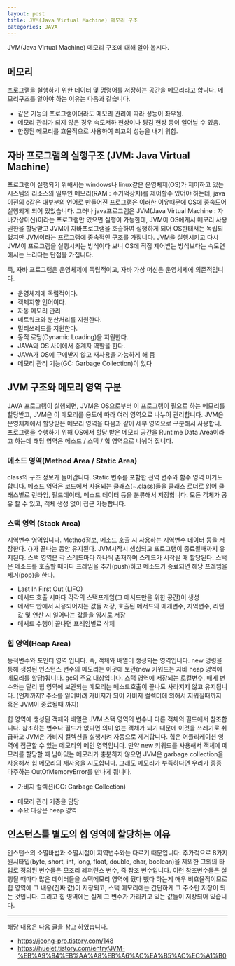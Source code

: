 ```yaml
---
layout: post
title: JVM(Java Virtual Machine) 메모리 구조
categories: JAVA
---
```


JVM(Java Virtual Machine) 메모리 구조에 대해 알아 봅시다.

## 메모리
프로그램을 실행하기 위한 데이터 및 명령어를 저장하는 공간을 메모리라고 합니다. 메모리구조를 알아야 하는 이유는 다음과 같습니다.
- 같은 기능의 프로그램이더라도 메모리 관리에 따라 성능이 좌우됨.
- 메모리 관리가 되지 않은 경우 속도저하 현상이나 튕김 현상 등이 일어날 수 있음.
- 한정된 메모리를 효율적으로 사용하여 최고의 성능을 내기 위함.

## 자바 프로그램의 실행구조 (JVM: Java Virtual Machine)
프로그램이 실행되기 위해서는 windows나 linux같은 운영체제(OS)가 제어하고 있는 시스템의 리소스의 일부인 메모리(RAM : 주기억장치)를 제어할수 있어야 하는데, java이전의 c같은 대부분의 언어로 만들어진 프로그램은 이러한 이유때문에 OS에 종속도어 실행되게 되어 있었습니다. 그러나 java프로그램은 JVM(Java Virtual Machine : 자바가상머신)이라는 프로그램만 있으면 실행이 가능한데, JVM이 OS에게서 메모리 사용권한을 할당받고 JVM이 자바프로그램을 호출하여 실행하게 되어 OS한태서는 독립되었지만 JVM이라는 프로그램에 종속적인 구조를 가집니다. JVM을 실행시키고 다시 JVM이 프로그램을 실행시키는 방식이다 보니 OS에 직접 제어받는 방식보다는 속도면에서는 느리다는 단점을 가집니다.

즉, 자바 프로그램은 운영체제에 독립적이고, 자바 가상 머신은 운영체제에 의존적입니다.
- 운영체제에 독립적이다.
- 객체지향 언어이다.
- 자동 메모리 관리
- 네트워크와 분산처리를 지원한다.
- 멀티쓰레드를 지원한다.
- 동적 로딩(Dynamic Loading)을 지원한다.
- JAVA와 OS 사이에서 중계자 역할을 한다.
- JAVA가 OS에 구애받지 않고 재사용을 가능하게 해 줌
- 메모리 관리 기능(GC: Garbage Collection)이 있다


## JVM 구조와 메모리 영역 구분
JAVA 프로그램이 실행되면, JVM은 OS으로부터 이 프로그램이 필요로 하는 메모리를 할당받고, JVM은 이 메모리를 용도에 따라 여러 영역으로 나누어 관리합니다.  JVM은 운영체제에서 할당받은 메모리 영역을 다음과 같이 세부 영역으로 구분해서 사용합니. 프로그램을 수행하기 위해 OS에서 할당 받은 메모리 공간을 Runtime Data Area이라고 하는데 해당 영역은 메소드 / 스택 / 힙 영역으로 나뉘어 집니다.

### 메소드 영역(Method Area / Static Area)
class의 구조 정보가 들어갑니다. Static 변수를 포함한 전역 변수와 함수 영역 이기도 합니다. 메소드 영역은 코드에서 사용되는 클래스(~.class)들을 클래스 로더로 읽어 클래스별로 런타임, 필드데이터, 메소드 데이터 등을 분류해서 저장합니다. 모든 객체가 공유 할 수 있고, 객체 생성 없이 접근 가능합니다.

### 스택 영역 (Stack Area)
지역변수 영역입니다. Method정보, 메소드 호출 시 사용하는 지역변수 데이터 등을 저장한다. {}가 끝나는 동안 유지된다. JVM시작시 생성되고 프로그램이 종료될때까지 유지된다. 스택 영역은 각 스레드마다 하나씩 존재하며 스레드가 시작될 때 할당된다. 스택은 메소드를 호출할 때마다 프레임을 추가(push)하고 메소드가 종료되면 해당 프레임을 제거(pop)을 한다.
 
- Last In First Out (LIFO)
- 메서드 호출 시마다 각각의 스택프레임(그 메서드만을 위한 공간)이 생성
- 메서드 안에서 사용되어지는 값들 저장, 호출된 메서드의 매개변수, 지역변수, 리턴 값 및 연산 시 일어나는 값들을 임시로 저장
- 메서드 수행이 끝나면 프레임별로 삭제


### 힙 영역(Heap Area)
동적변수와 포인터 영역 입니다. 즉, 객체와 배열이 생성되는 영역입니다. new 명령을 통해 생성된 인스턴스 변수의 메모리는 이곳에 보관(new 키워드는 자바 heap 영역에 메모리를 할당)됩니다. gc의 주요 대상입니다. 스택 영역에 저장되는 로컬변수, 매게 변수와는 달리 힙 영역에 보관되는 메모리는 메소드호출이 끝나도 사라지지 않고 유지됩니다. (언제까지? 주소를 잃어버려 가비지가 되어 가비지 컬렉터에 의해서 지워질때까지 혹은 JVM이 종료될때 까지) 

힙 영역에 생성된 객체와 배열은 JVM 스택 영역의 변수나 다른 객체의 필드에서 참조합니다. 참조하는 변수나 필드가 없다면 의미 없는 객체가 되기 때문에 이것을 쓰레기로 취급하고 JVM은 가비지 컬렉션을 실행시켜 자동으로 제거합니다. 힙은 어플리케이션 영역에 접근할 수 있는 메모리의 메인 영역입니다. 만약 new 키워드를 사용해서 객체에 메모리를 할당할 때 남아있는 메모리가 충분하지 않으면 JVM은 garbage collection을 사용해서 힙 메모리의 재사용을 시도합니다. 그래도 메모리가 부족하다면 우리가 종종 마주하는 OutOfMemoryError를 만나게 됩니다.

* 가비지 컬렉션(GC: Garbage Collection)
- 메모리 관리 기증을 담당
- 주요 대상은 heap 영역

## 인스턴스를 별도의 힙 영역에 할당하는 이유
인스턴스의 소멸바법과 소멸시점이 지역변수와는 다르기 때문입니다. 추가적으로 8가지 원시타입(byte, short, int, long, float, double, char, boolean)을 제외한 그외의 타입로 정의된 변수들은 모조리 레퍼런스 변수, 즉 참조 변수입니다. 이런 참조변수들은 실행될 때마다 많은 데이터들을 스택메모리 영역에 뒀다 뺐다 하는게 매우 비효율적이므로 힙 영역에 그 내용(진짜 값)이 저장되고, 스택 메모리에는 간단하게 그 주소만 저장이 되는 것입니다. 그리고 힙 영역에는 실제 그 변수가 가리키고 있는 값들이 저장되어 있습니다.



----
해당 내용은 다음 글을 참고 하였습니다.
- https://jeong-pro.tistory.com/148
- https://huelet.tistory.com/entry/JVM-%EB%A9%94%EB%AA%A8%EB%A6%AC%EA%B5%AC%EC%A1%B0